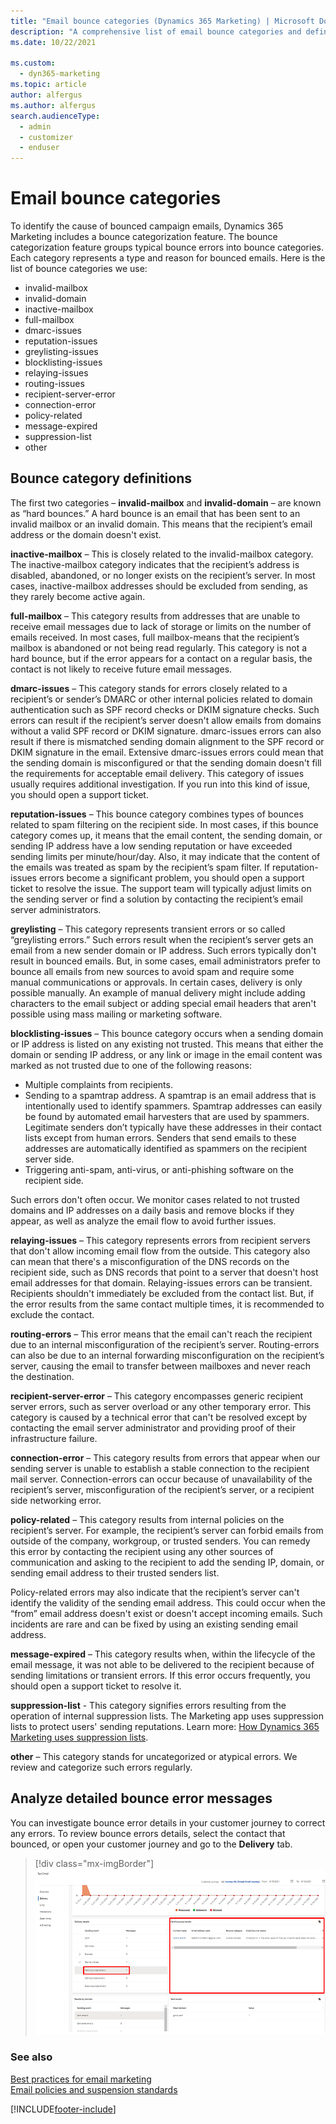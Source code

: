 ```yaml
---
title: "Email bounce categories (Dynamics 365 Marketing) | Microsoft Docs"
description: "A comprehensive list of email bounce categories and definitions for Dynamics 365 Marketing."
ms.date: 10/22/2021

ms.custom: 
  - dyn365-marketing
ms.topic: article
author: alfergus
ms.author: alfergus
search.audienceType: 
  - admin
  - customizer
  - enduser
---
```


# Email bounce categories

To identify the cause of bounced campaign emails, Dynamics 365 Marketing includes a bounce categorization feature. The bounce categorization feature groups typical bounce errors into bounce categories. Each category represents a type and reason for bounced emails. Here is the list of bounce categories we use:

- invalid-mailbox  
- invalid-domain  
- inactive-mailbox  
- full-mailbox
- dmarc-issues  
- reputation-issues  
- greylisting-issues  
- blocklisting-issues  
- relaying-issues  
- routing-issues  
- recipient-server-error  
- connection-error  
- policy-related  
- message-expired  
- suppression-list  
- other

## Bounce category definitions

The first two categories – **invalid-mailbox** and **invalid-domain** – are known as “hard bounces.” A hard bounce is an email that has been sent to an invalid mailbox or an invalid domain. This means that the recipient’s email address or the domain doesn't exist.

**inactive-mailbox** – This is closely related to the invalid-mailbox category. The inactive-mailbox category indicates that the recipient’s address is disabled, abandoned, or no longer exists on the recipient’s server. In most cases, inactive-mailbox addresses should be excluded from sending, as they rarely become active again.

**full-mailbox** – This category results from addresses that are unable to receive email messages due to lack of storage or limits on the number of emails received. In most cases, full mailbox-means that the recipient’s mailbox is abandoned or not being read regularly. This category is not a hard bounce, but if the error appears for a contact on a regular basis, the contact is not likely to receive future email messages.

**dmarc-issues** – This category stands for errors closely related to a recipient’s or sender’s DMARC or other internal policies related to domain authentication such as SPF record checks or DKIM signature checks. Such errors can result if the recipient’s server doesn't allow emails from domains without a valid SPF record or DKIM signature. dmarc-issues errors can also result if there is mismatched sending domain alignment to the SPF record or DKIM signature in the email. Extensive dmarc-issues errors could mean that the sending domain is misconfigured or that the sending domain doesn't fill the requirements for acceptable email delivery. This category of issues usually requires additional investigation. If you run into this kind of issue, you should open a support ticket.

**reputation-issues** – This bounce category combines types of bounces related to spam filtering on the recipient side. In most cases, if this bounce category comes up, it means that the email content, the sending domain, or sending IP address have a low sending reputation or have exceeded sending limits per minute/hour/day. Also, it may indicate that the content of the emails was treated as spam by the recipient’s spam filter. If reputation-issues errors become a significant problem, you should open a support ticket to resolve the issue. The support team will typically adjust limits on the sending server or find a solution by contacting the recipient’s email server administrators.

**greylisting** – This category represents transient errors or so called “greylisting errors.” Such errors result when the recipient’s server gets an email from a new sender domain or IP address. Such errors typically don't result in bounced emails. But, in some cases, email administrators prefer to bounce all emails from new sources to avoid spam and require some manual communications or approvals. In certain cases, delivery is only possible manually. An example of manual delivery might include adding characters to the email subject or adding special email headers that aren't possible using mass mailing or marketing software.

**blocklisting-issues** – This bounce category occurs when a sending domain or IP address is listed on any existing not trusted. This means that either the domain or sending IP address, or any link or image in the email content was marked as not trusted due to one of the following reasons:

- Multiple complaints from recipients.
- Sending to a spamtrap address. A spamtrap is an email address that is intentionally used to identify spammers. Spamtrap addresses can easily be found by automated email harvesters that are used by spammers. Legitimate senders don’t typically have these addresses in their contact lists except from human errors. Senders that send emails to these addresses are automatically identified as spammers on the recipient server side.
- Triggering anti-spam, anti-virus, or anti-phishing software on the recipient side.

Such errors don't often occur. We monitor cases related to not trusted domains and IP addresses on a daily basis and remove blocks if they appear, as well as analyze the email flow to avoid further issues.

**relaying-issues** – This category represents errors from recipient servers that don't allow incoming email flow from the outside. This category also can mean that there's a misconfiguration of the DNS records on the recipient side, such as DNS records that point to a server that doesn't host email addresses for that domain. Relaying-issues errors can be transient. Recipients shouldn't immediately be excluded from the contact list. But, if the error results from the same contact multiple times, it is recommended to exclude the contact.

**routing-errors** – This error means that the email can't reach the recipient due to an internal misconfiguration of the recipient’s server. Routing-errors can also be due to an internal forwarding misconfiguration on the recipient’s server, causing the email to transfer between mailboxes and never reach the destination. 

**recipient-server-error** – This category encompasses generic recipient server errors, such as server overload or any other temporary error. This category is caused by a technical error that can't be resolved except by contacting the email server administrator and providing proof of their infrastructure failure.

**connection-error** – This category results from errors that appear when our sending server is unable to establish a stable connection to the recipient mail server. Connection-errors can occur because of unavailability of the recipient’s server, misconfiguration of the recipient’s server, or a recipient side networking error.

**policy-related** – This category results from internal policies on the recipient’s server. For example, the recipient’s server can forbid emails from outside of the company, workgroup, or trusted senders. You can remedy this error by contacting the recipient using any other sources of communication and asking to the recipient to add the sending IP, domain, or sending email address to their trusted senders list.

Policy-related errors may also indicate that the recipient’s server can't identify the validity of the sending email address. This could occur when the “from” email address doesn't exist or doesn't accept incoming emails. Such incidents are rare and can be fixed by using an existing sending email address.

**message-expired** – This category results when, within the lifecycle of the email message, it was not able to be delivered to the recipient because of sending limitations or transient errors. If this error occurs frequently, you should open a support ticket to resolve it.

**suppression-list** - This category signifies errors resulting from the operation of internal suppression lists. The Marketing app uses suppression lists to protect users' sending reputations. Learn more: [How Dynamics 365 Marketing uses suppression lists](suppression-lists.md).

**other** – This category stands for uncategorized or atypical errors. We review and categorize such errors regularly.

## Analyze detailed bounce error messages

You can investigate bounce error details in your customer journey to correct any errors. To review bounce errors details, select the contact that bounced, or open your customer journey and go to the **Delivery** tab.

> [!div class="mx-imgBorder"]
> ![Screenshot showing email bounce details.](media/email-bounce-categories-errors.png "Screenshot showing email bounce details")

### See also

[Best practices for email marketing](get-ready-email-marketing.md)  
[Email policies and suspension standards](email-policies.md)  

[!INCLUDE[footer-include](../includes/footer-banner.md)]

